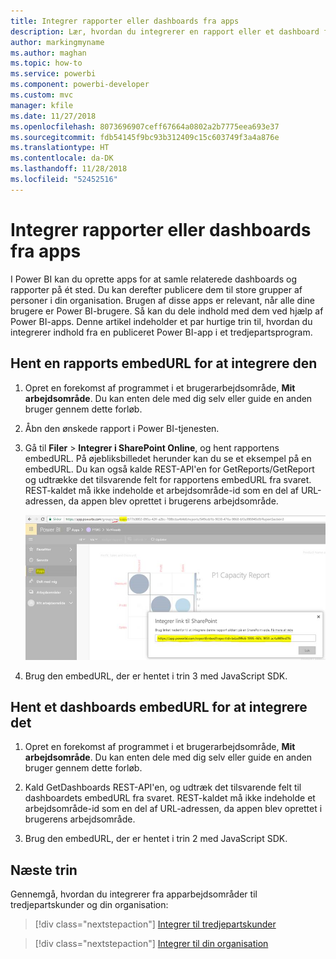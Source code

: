```yaml
---
title: Integrer rapporter eller dashboards fra apps
description: Lær, hvordan du integrerer en rapport eller et dashboard fra en Power BI-app og ikke et apparbejdsområde.
author: markingmyname
ms.author: maghan
ms.topic: how-to
ms.service: powerbi
ms.component: powerbi-developer
ms.custom: mvc
manager: kfile
ms.date: 11/27/2018
ms.openlocfilehash: 8073696907ceff67664a0802a2b7775eea693e37
ms.sourcegitcommit: fdb54145f9bc93b312409c15c603749f3a4a876e
ms.translationtype: HT
ms.contentlocale: da-DK
ms.lasthandoff: 11/28/2018
ms.locfileid: "52452516"
---
```

# <a name="embed-reports-or-dashboards-from-apps"></a>Integrer rapporter eller dashboards fra apps

I Power BI kan du oprette apps for at samle relaterede dashboards og rapporter på ét sted. Du kan derefter publicere dem til store grupper af personer i din organisation. Brugen af disse apps er relevant, når alle dine brugere er Power BI-brugere. Så kan du dele indhold med dem ved hjælp af Power BI-apps. Denne artikel indeholder et par hurtige trin til, hvordan du integrerer indhold fra en publiceret Power BI-app i et tredjepartsprogram.

## <a name="grab-a-report-embedurl-for-embedding"></a>Hent en rapports embedURL for at integrere den

1. Opret en forekomst af programmet i et brugerarbejdsområde, **Mit arbejdsområde**. Du kan enten dele med dig selv eller guide en anden bruger gennem dette forløb.

2. Åbn den ønskede rapport i Power BI-tjenesten.

3. Gå til **Filer** > **Integrer i SharePoint Online**, og hent rapportens embedURL. På øjebliksbilledet herunder kan du se et eksempel på en embedURL. Du kan også kalde REST-API'en for GetReports/GetReport og udtrække det tilsvarende felt for rapportens embedURL fra svaret. REST-kaldet må ikke indeholde et arbejdsområde-id som en del af URL-adressen, da appen blev oprettet i brugerens arbejdsområde.

    ![Integrer fra apps](media/embed-from-apps/embed-from-app.png)

4. Brug den embedURL, der er hentet i trin 3 med JavaScript SDK.

## <a name="grab-a-dashboard-embedurl-for-embedding"></a>Hent et dashboards embedURL for at integrere det

1. Opret en forekomst af programmet i et brugerarbejdsområde, **Mit arbejdsområde**. Du kan enten dele med dig selv eller guide en anden bruger gennem dette forløb.

2. Kald GetDashboards REST-API'en, og udtræk det tilsvarende felt til dashboardets embedURL fra svaret. REST-kaldet må ikke indeholde et arbejdsområde-id som en del af URL-adressen, da appen blev oprettet i brugerens arbejdsområde.

3. Brug den embedURL, der er hentet i trin 2 med JavaScript SDK.

## <a name="next-steps"></a>Næste trin

Gennemgå, hvordan du integrerer fra apparbejdsområder til tredjepartskunder og din organisation:

> [!div class="nextstepaction"]
>[Integrer til tredjepartskunder](embed-sample-for-customers.md)

> [!div class="nextstepaction"]
>[Integrer til din organisation](embed-sample-for-your-organization.md)
